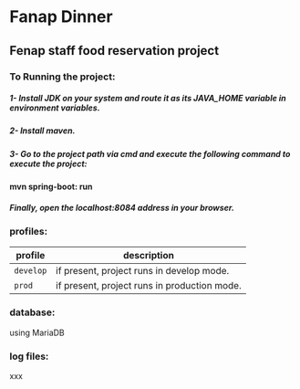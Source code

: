 # Fanap Dinner

## Fenap staff food reservation project

### To Running the project:
##### 1- Install JDK on your system and route it as its JAVA_HOME variable in environment variables.
##### 2- Install maven.
##### 3- Go to the project path via cmd and execute the following command to execute the project:
#### mvn spring-boot: run
##### Finally, open the localhost:8084 address in your browser.



### profiles:

| profile      | description |
|----------|-------------|
| `develop`   | if present, project runs in develop mode.         |      |
| `prod`             | if present, project runs in production mode.         |



### database:
using MariaDB


### log files:
xxx
